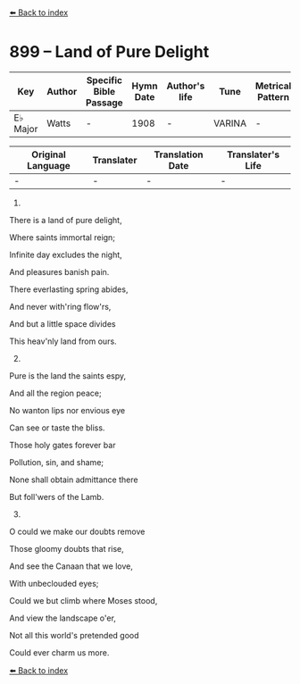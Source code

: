 [⬅️ Back to index](../README.md)

# 899 – Land of Pure Delight

Key | Author   | Specific Bible Passage     |Hymn Date |Author's life |Tune |Metrical Pattern   |Composer/Source
-- | --------- | ---------------------------|----------|--------------|-----|-------------------|-------------  
E♭ Major |Watts |- |1908 |- |VARINA |- |G. F. Root

Original Language | Translater | Translation Date   | Translater's Life  
----------------- | --------- | --------------------|-------------     
\- |- |- |-




1.

There is a land of pure delight,

Where saints immortal reign;

Infinite day excludes the night,

And pleasures banish pain.

There everlasting spring abides,

And never with'ring flow'rs,

And but a little space divides

This heav'nly land from ours.



2.

Pure is the land the saints espy,

And all the region peace;

No wanton lips nor envious eye

Can see or taste the bliss.

Those holy gates forever bar

Pollution, sin, and shame;

None shall obtain admittance there

But foll'wers of the Lamb.



3.

O could we make our doubts remove

Those gloomy doubts that rise,

And see the Canaan that we love,

With unbeclouded eyes;

Could we but climb where Moses stood,

And view the landscape o'er,

Not all this world's pretended good

Could ever charm us more.



[⬅️ Back to index](../README.md)
